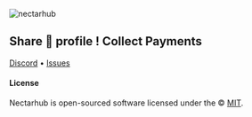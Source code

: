 ![nectarhub](https://i.imgur.com/yMkWs9p.jpg)

## Share **🌿** profile ! Collect Payments

[Discord](https://discord.gg/F27NTNP9) • [Issues](https://github.com/Nectarhub/nectarhub.xyz/issues)

#### License

Nectarhub is open-sourced software licensed under the © [MIT](https://github.com/Nectarhub/nectarhub.xyz/blob/main/LICENSE).
